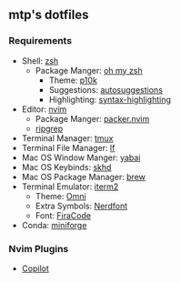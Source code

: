 ## mtp's dotfiles

### Requirements

- Shell: [zsh](https://github.com/ohmyzsh/ohmyzsh/wiki/Installing-ZSH)
    - Package Manger: [oh my zsh](https://github.com/ohmyzsh/ohmyzsh)
        - Theme: [p10k](https://github.com/romkatv/powerlevel10k)
        - Suggestions: [autosuggestions](https://github.com/zsh-users/zsh-autosuggestions)
        - Highlighting: [syntax-highlighting](https://github.com/zsh-users/zsh-syntax-highlighting)
- Editor: [nvim](https://github.com/neovim/neovim)
    - Package Manger: [packer.nvim](https://github.com/wbthomason/packer.nvim)
    - [ripgrep](https://github.com/BurntSushi/ripgrep)
- Terminal Manager: [tmux](https://github.com/tmux/tmux)
- Terminal File Manager: [lf](https://github.com/gokcehan/lf)
- Mac OS Window Manger: [yabai](https://github.com/koekeishiya/yabai)
- Mac OS Keybinds: [skhd](https://github.com/koekeishiya/skhd)
- Mac OS Package Manager: [brew](https://brew.sh/)
- Terminal Emulator: [iterm2](https://github.com/gnachman/iTerm2)
    - Theme: [Omni](https://github.com/getomni/iterm)
    - Extra Symbols: [Nerdfont](https://www.nerdfonts.com/)
    - Font: [FiraCode](https://github.com/tonsky/FiraCode)
- Conda: [miniforge](https://github.com/conda-forge/miniforge)

### Nvim Plugins

- [Copilot](https://github.com/github/copilot.vim)

